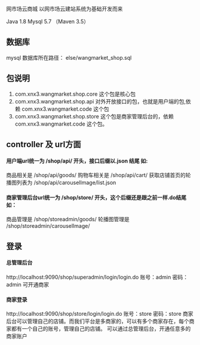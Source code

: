 网市场云商城
以网市场云建站系统为基础开发而来
      
Java 1.8
Mysql 5.7
（Maven 3.5）

## 数据库
mysql 数据库所在路径：  else/wangmarket_shop.sql

## 包说明
1. com.xnx3.wangmarket.shop.core 这个包是核心包
1. com.xnx3.wangmarket.shop.api 对外开放接口的包，也就是用户端的包,依赖 com.xnx3.wangmarket.code 这个包
1. com.xnx3.wangmarket.shop.store 这个包是商家管理后台的，依赖 com.xnx3.wangmarket.code 这个包。 

## controller 及 url方面
#### 用户端url统一为 /shop/api/ 开头，接口后缀以.json 结尾 如:
商品相关是 /shop/api/goods/
购物车相关是 /shop/api/cart/
获取店铺首页的轮播图列表为 /shop/api/carouselImage/list.json

#### 商家管理后台url统一为 /shop/store/ 开头，这个后缀还是跟之前一样.do结尾 如：
商品管理是 /shop/storeadmin/goods/
轮播图管理是 /shop/storeadmin/carouselImage/

## 登录
#### 总管理后台
http://localhost:9090/shop/superadmin/login/login.do
账号：admin
密码：admin
可开通商家

#### 商家登录
http://localhost:9090/shop/store/login/login.do
账号：store
密码：store
商家后台可以管理自己的店铺。而我们平台是多商家的，可以有多个商家存在，每个商家都有一个自己的账号，管理自己的店铺。
可以通过总管理后台，开通任意多的商家账户
  